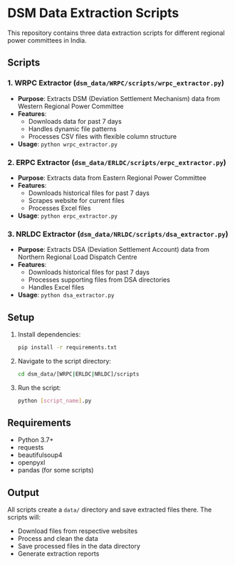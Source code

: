# DSM Data Extraction Scripts

This repository contains three data extraction scripts for different regional power committees in India.

## Scripts

### 1. WRPC Extractor (`dsm_data/WRPC/scripts/wrpc_extractor.py`)
- **Purpose**: Extracts DSM (Deviation Settlement Mechanism) data from Western Regional Power Committee
- **Features**: 
  - Downloads data for past 7 days
  - Handles dynamic file patterns
  - Processes CSV files with flexible column structure
- **Usage**: `python wrpc_extractor.py`

### 2. ERPC Extractor (`dsm_data/ERLDC/scripts/erpc_extractor.py`)
- **Purpose**: Extracts data from Eastern Regional Power Committee
- **Features**:
  - Downloads historical files for past 7 days
  - Scrapes website for current files
  - Processes Excel files
- **Usage**: `python erpc_extractor.py`

### 3. NRLDC Extractor (`dsm_data/NRLDC/scripts/dsa_extractor.py`)
- **Purpose**: Extracts DSA (Deviation Settlement Account) data from Northern Regional Load Dispatch Centre
- **Features**:
  - Downloads historical files for past 7 days
  - Processes supporting files from DSA directories
  - Handles Excel files
- **Usage**: `python dsa_extractor.py`

## Setup

1. Install dependencies:
   ```bash
   pip install -r requirements.txt
   ```

2. Navigate to the script directory:
   ```bash
   cd dsm_data/[WRPC|ERLDC|NRLDC]/scripts
   ```

3. Run the script:
   ```bash
   python [script_name].py
   ```

## Requirements

- Python 3.7+
- requests
- beautifulsoup4
- openpyxl
- pandas (for some scripts)

## Output

All scripts create a `data/` directory and save extracted files there. The scripts will:
- Download files from respective websites
- Process and clean the data
- Save processed files in the data directory
- Generate extraction reports
